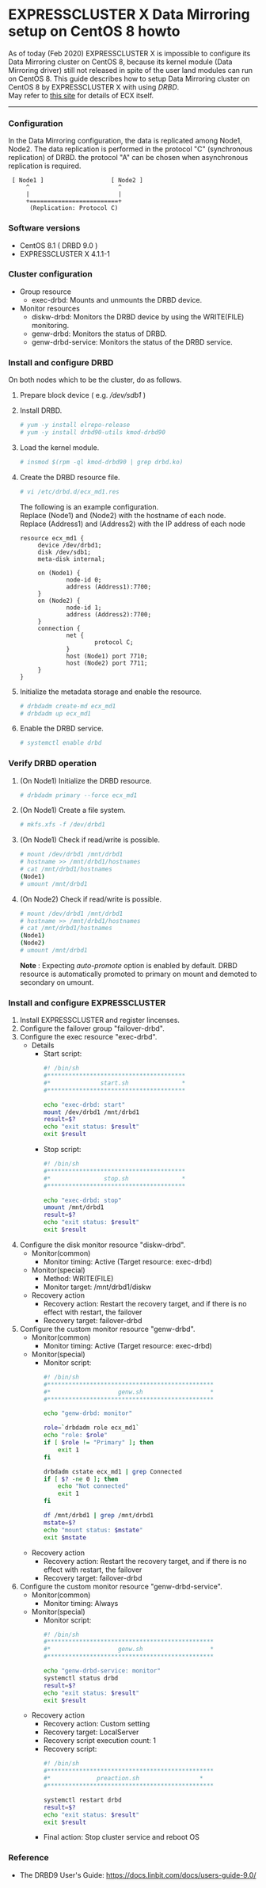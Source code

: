 
# EXPRESSCLUSTER X Data Mirroring setup on CentOS 8 howto

As of today (Feb 2020) EXPRESSCLUSTER X is impossible to configure its Data Mirroring cluster on CentOS 8, because its kernel module (Data Mirroring driver) still not released in spite of the user land modules can run on CentOS 8.
This guide describes how to setup Data Mirroring cluster on CentOS 8 by EXPRESSCLUSTER X with using *DRBD*.  
May refer to [this site](https://www.nec.com/expresscluster) for  details of ECX itself.

---

### Configuration

In the Data Mirroring configuration, the data is replicated among Node1,
Node2.
The data replication is performed in the protocol "C" (synchronous replication) of DRBD. the protocol "A" can be chosen when asynchronous replication is required.

```
 [ Node1 ]                   [ Node2 ]
     ^                         ^
     |                         |
     +=========================+
      (Replication: Protocol C)
```

### Software versions

- CentOS 8.1 ( DRBD 9.0 )
- EXPRESSCLUSTER X 4.1.1-1

### Cluster configuration

- Group resource
  - exec-drbd: Mounts and unmounts the DRBD device.
- Monitor resources
  - diskw-drbd: Monitors the DRBD device by using the WRITE(FILE) monitoring.
  - genw-drbd: Monitors the status of DRBD.
  - genw-drbd-service: Monitors the status of the DRBD service.

### Install and configure DRBD

On both nodes which to be the cluster, do as follows.

1. Prepare block device ( e.g. */dev/sdb1* )

1. Install DRBD.
   ```sh
   # yum -y install elrepo-release
   # yum -y install drbd90-utils kmod-drbd90
   ```

1. Load the kernel module.
   ```sh
   # insmod $(rpm -ql kmod-drbd90 | grep drbd.ko)
   ```

1. Create the DRBD resource file.
   ```sh
   # vi /etc/drbd.d/ecx_md1.res
   ```
   The following is an example configuration.  
   Replace (Node1) and (Node2) with the hostname of each node.  
   Replace (Address1) and (Address2) with the IP address of each node

   ```
   resource ecx_md1 {
        device /dev/drbd1;
        disk /dev/sdb1;
        meta-disk internal;

        on (Node1) {
                node-id 0;
                address (Address1):7700;
        }
        on (Node2) {
                node-id 1;
                address (Address2):7700;
        }
        connection {
                net {
                        protocol C;
                }
                host (Node1) port 7710;
                host (Node2) port 7711;
        }
   }
   ```

1. Initialize the metadata storage and enable the resource. 
   ```sh
   # drbdadm create-md ecx_md1
   # drbdadm up ecx_md1
   ```


1. Enable the DRBD service.
   ```sh
   # systemctl enable drbd
   ```

### Verify DRBD operation

1. (On Node1) Initialize the DRBD resource.
   ```sh
   # drbdadm primary --force ecx_md1
   ```

1. (On Node1) Create a file system.
   ```sh
   # mkfs.xfs -f /dev/drbd1
   ```
1. (On Node1) Check if read/write is possible.
   ```sh
   # mount /dev/drbd1 /mnt/drbd1
   # hostname >> /mnt/drbd1/hostnames
   # cat /mnt/drbd1/hostnames
   (Node1)
   # umount /mnt/drbd1
   ```

1. (On Node2) Check if read/write is possible.
   ```sh
   # mount /dev/drbd1 /mnt/drbd1
   # hostname >> /mnt/drbd1/hostnames
   # cat /mnt/drbd1/hostnames
   (Node1)
   (Node2)
   # umount /mnt/drbd1
   ```
   **Note** : Expecting *auto-promote* option is enabled by default. DRBD resource is automatically promoted to primary on mount and demoted to secondary on umount.

### Install and configure EXPRESSCLUSTER

1. Install EXPRESSCLUSTER and register lincenses.
1. Configure the failover group "failover-drbd".
1. Configure the exec resource "exec-drbd".
   - Details
     - Start script:
       ```sh
       #! /bin/sh
       #***************************************
       #*              start.sh               *
       #***************************************

       echo "exec-drbd: start"
       mount /dev/drbd1 /mnt/drbd1
       result=$?
       echo "exit status: $result"
       exit $result
       ```
     - Stop script:
       ```sh
       #! /bin/sh
       #***************************************
       #*               stop.sh               *
       #***************************************

       echo "exec-drbd: stop"
       umount /mnt/drbd1
       result=$?
       echo "exit status: $result"
       exit $result
       ```
1. Configure the disk monitor resource "diskw-drbd".
   - Monitor(common)
     - Monitor timing: Active (Target resource: exec-drbd)
   - Monitor(special)
     - Method: WRITE(FILE)
     - Monitor target: /mnt/drbd1/diskw
   - Recovery action
     - Recovery action: Restart the recovery target, and if there is no effect with restart, the failover
     - Recovery target: failover-drbd
1. Configure the custom monitor resource "genw-drbd".
   - Monitor(common)
     - Monitor timing: Active (Target resource: exec-drbd)
   - Monitor(special)
     - Monitor script:
       ```sh
       #! /bin/sh
       #***********************************************
       #*                   genw.sh                   *
       #***********************************************

       echo "genw-drbd: monitor"

       role=`drbdadm role ecx_md1`
       echo "role: $role"
       if [ $role != "Primary" ]; then
           exit 1
       fi

       drbdadm cstate ecx_md1 | grep Connected
       if [ $? -ne 0 ]; then
           echo "Not connected"
           exit 1
       fi

       df /mnt/drbd1 | grep /mnt/drbd1
       mstate=$?
       echo "mount status: $mstate"
       exit $mstate
       ```
   - Recovery action
     - Recovery action: Restart the recovery target, and if there is no effect with restart, the failover
     - Recovery target: failover-drbd
1. Configure the custom monitor resource "genw-drbd-service".
   - Monitor(common)
     - Monitor timing: Always
   - Monitor(special)
     - Monitor script:
       ```sh
       #! /bin/sh
       #***********************************************
       #*                   genw.sh                   *
       #***********************************************

       echo "genw-drbd-service: monitor"
       systemctl status drbd
       result=$?
       echo "exit status: $result"
       exit $result
       ```
   - Recovery action
     - Recovery action: Custom setting
     - Recovery target: LocalServer
     - Recovery script execution count: 1
     - Recovery script:
       ```sh
       #! /bin/sh
       #***********************************************
       #*	          preaction.sh                 *
       #***********************************************

       systemctl restart drbd
       result=$?
       echo "exit status: $result"
       exit $result
       ```
     - Final action: Stop cluster service and reboot OS

### Reference

- The DRBD9 User's Guide: https://docs.linbit.com/docs/users-guide-9.0/